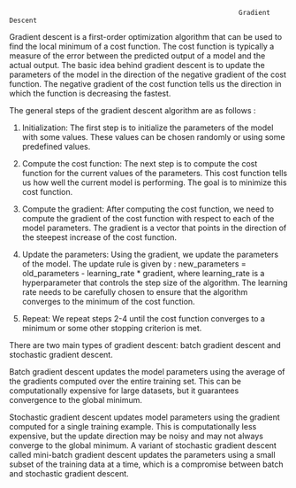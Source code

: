                                                               Gradient Descent
Gradient descent is a first-order optimization algorithm that can be used to find the local minimum of a cost function. The cost function is typically a measure of the error between the predicted output of a model and the actual output. The basic idea behind gradient descent is to update the parameters of the model in the direction of the negative gradient of the cost function. The negative gradient of the cost function tells us the direction in which the function is decreasing the fastest.

The general steps of the gradient descent algorithm are as follows :

1. Initialization: The first step is to initialize the parameters of the model with some values. These values can be chosen randomly or using some predefined values.

2. Compute the cost function: The next step is to compute the cost function for the current values of the parameters. This cost function tells us how well the current model is performing. The goal is to minimize this cost function.

3. Compute the gradient: After computing the cost function, we need to compute the gradient of the cost function with respect to each of the model parameters. The gradient is a vector that points in the direction of the steepest increase of the cost function.

4. Update the parameters: Using the gradient, we update the parameters of the model. The update rule is given by : new_parameters = old_parameters - learning_rate * gradient, where learning_rate is a hyperparameter that controls the step size of the algorithm. The learning rate needs to be carefully chosen to ensure that the algorithm converges to the minimum of the cost function.

5. Repeat: We repeat steps 2-4 until the cost function converges to a minimum or some other stopping criterion is met.

There are two main types of gradient descent: batch gradient descent and stochastic gradient descent.

Batch gradient descent updates the model parameters using the average of the gradients computed over the entire training set. This can be computationally expensive for large datasets, but it guarantees convergence to the global minimum.

Stochastic gradient descent updates model parameters using the gradient computed for a single training example. This is computationally less expensive, but the update direction may be noisy and may not always converge to the global minimum. A variant of stochastic gradient descent called mini-batch gradient descent updates the parameters using a small subset of the training data at a time, which is a compromise between batch and stochastic gradient descent.                                                          
